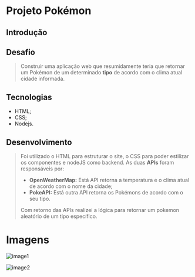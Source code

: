 Projeto Pokémon
===

Introdução
---
## Desafio

> Construir uma aplicação web que resumidamente teria que retornar um Pokémon de um determinado **tipo** de acordo com o clima atual cidade informada.
 
## Tecnologias
* HTML;
* CSS;
* Nodejs.

Desenvolvimento
----
> Foi utilizado o HTML para estruturar o site, o CSS para poder estilizar os componentes e nodeJS como backend.
> As duas **APIs** foram responsáveis por:
> - **OpenWeatherMap:** Está API retorna a temperatura e o clima atual de acordo com o nome da cidade;
> - **PokeAPI:** Está outra API retorna os Pokémons de acordo com o seu tipo.
>  
>  Com retorno das APIs realizei a lógica para retornar um pokemon aleatório de um tipo específico.

Imagens
===

![image1](https://ibb.co/pZw7yvV)

![image2](https://ibb.co/drxYSKv)